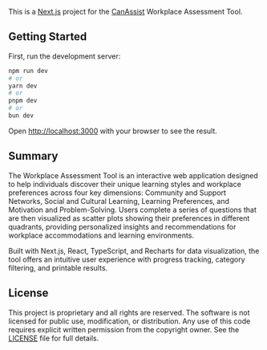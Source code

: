 This is a [Next.js](https://nextjs.org) project for the [CanAssist](https://canassist.ca/) Workplace Assessment Tool.

## Getting Started

First, run the development server:

```bash
npm run dev
# or
yarn dev
# or
pnpm dev
# or
bun dev
```

Open [http://localhost:3000](http://localhost:3000) with your browser to see the result.

## Summary

The Workplace Assessment Tool is an interactive web application designed to help individuals discover their unique learning styles and workplace preferences across four key dimensions: Community and Support Networks, Social and Cultural Learning, Learning Preferences, and Motivation and Problem-Solving. Users complete a series of questions that are then visualized as scatter plots showing their preferences in different quadrants, providing personalized insights and recommendations for workplace accommodations and learning environments.

Built with Next.js, React, TypeScript, and Recharts for data visualization, the tool offers an intuitive user experience with progress tracking, category filtering, and printable results.

## License

This project is proprietary and all rights are reserved. The software is not licensed for public use, modification, or distribution. Any use of this code requires explicit written permission from the copyright owner. See the [LICENSE](LICENSE) file for full details.

